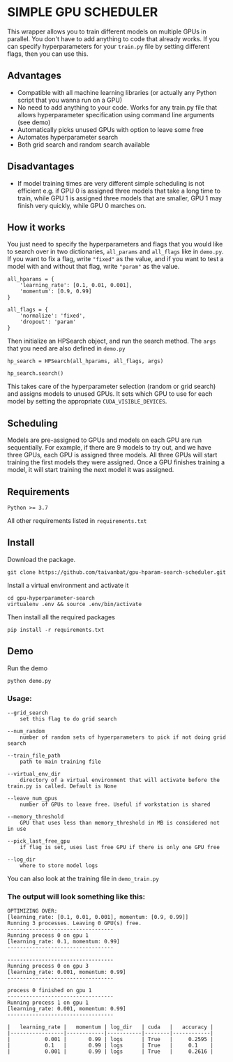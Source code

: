 # SIMPLE GPU SCHEDULER 

This wrapper allows you to train different models on multiple GPUs in parallel. You don't have to add anything to code that already works. If you can specify hyperparameters for your `train.py` file by setting different flags, then you can use this. 

## Advantages

- Compatible with all machine learning libraries (or actually any Python script that you wanna run on a GPU)
- No need to add anything to your code. Works for any train.py file that allows hyperparameter specification using command line arguments (see demo)
- Automatically picks unused GPUs with option to leave some free 
- Automates hyperparameter search
- Both grid search and random search available

## Disadvantages

- If model training times are very different simple scheduling is not efficient e.g. if GPU 0 is assigned three models that take a long time to train, while GPU 1 is assigned three models that are smaller, GPU 1 may finish very quickly, while GPU 0 marches on.

## How it works 

You just need to specify the hyperparameters and flags that you would like to search over in two dictionaries, `all_params` and `all_flags` like in `demo.py`. If you want to fix a flag, write `"fixed"` as the value, and if you want to test a model with and without that flag, write `"param"` as the value. 

```
all_hparams = {
    'learning_rate': [0.1, 0.01, 0.001],
    'momentum': [0.9, 0.99]
}

all_flags = {
    'normalize': 'fixed',
    'dropout': 'param'
}
```

Then initialize an HPSearch object, and run the search method. The `args` that you need are also defined in `demo.py`

```
hp_search = HPSearch(all_hparams, all_flags, args)

hp_search.search()
```

This takes care of the hyperparameter selection (random or grid search) and assigns models to unused GPUs. It sets which GPU to use for each model by setting the appropriate `CUDA_VISIBLE_DEVICES`.

## Scheduling

Models are pre-assigned to GPUs and models on each GPU are run sequentially. For example, if there are 9 models to try out, and we have three GPUs, each GPU is assigned three models. All three GPUs will start training the first models they were assigned. Once a GPU finishes training a model, it will start training the next model it was assigned.

## Requirements

```
Python >= 3.7
```

All other requirements listed in `requirements.txt`

## Install

Download the package.

```
git clone https://github.com/taivanbat/gpu-hparam-search-scheduler.git 
```

Install a virtual environment and activate it 

```
cd gpu-hyperparameter-search
virtualenv .env && source .env/bin/activate
``` 

Then install all the required packages 

```
pip install -r requirements.txt
```

## Demo

Run the demo 
```
python demo.py
```

### Usage:

```
--grid_search
    set this flag to do grid search
    
--num_random
    number of random sets of hyperparameters to pick if not doing grid search
    
--train_file_path
    path to main training file 

--virtual_env_dir
    directory of a virtual environment that will activate before the train.py is called. Default is None

--leave_num_gpus
    number of GPUs to leave free. Useful if workstation is shared 
    
--memory_threshold
    GPU that uses less than memory_threshold in MB is considered not in use
    
--pick_last_free_gpu
    if flag is set, uses last free GPU if there is only one GPU free
    
--log_dir
    where to store model logs 
```

You can also look at the training file in `demo_train.py`

### The output will look something like this: 

```
OPTIMIZING OVER:
[learning_rate: [0.1, 0.01, 0.001], momentum: [0.9, 0.99]]
Running 3 processes. Leaving 0 GPU(s) free.
----------------------------------
Running process 0 on gpu 1
[learning_rate: 0.1, momentum: 0.99]
----------------------------------

----------------------------------
Running process 0 on gpu 3
[learning_rate: 0.001, momentum: 0.99]
----------------------------------

process 0 finished on gpu 1
----------------------------------
Running process 1 on gpu 1
[learning_rate: 0.001, momentum: 0.99]
----------------------------------

|   learning_rate |   momentum | log_dir   | cuda   |   accuracy |
|-----------------|------------|-----------|--------|------------|
|           0.001 |       0.99 | logs      | True   |     0.2595 |
|           0.1   |       0.99 | logs      | True   |     0.1    |
|           0.001 |       0.99 | logs      | True   |     0.2616 |
```
